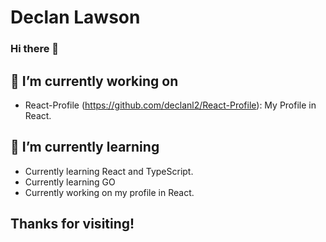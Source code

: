 # Declan Lawson

### Hi there 👋

## 🔭 I’m currently working on

* React-Profile (https://github.com/declanl2/React-Profile): My Profile in React.

## 🌱 I’m currently learning

* Currently learning React and TypeScript.
* Currently learning GO
* Currently working on my profile in React.

## Thanks for visiting!
<!--
**declanl2/declanl2** is a ✨ _special_ ✨ repository because its `README.md` (this file) appears on your GitHub profile.

Here are some ideas to get you started:

- 🔭 I’m currently working on ...
- 🌱 I’m currently learning ...
- 👯 I’m looking to collaborate on ...
- 🤔 I’m looking for help with ...
- 💬 Ask me about ...
- 📫 How to reach me: ...
- 😄 Pronouns: ...
- ⚡ Fun fact: ...
-->
